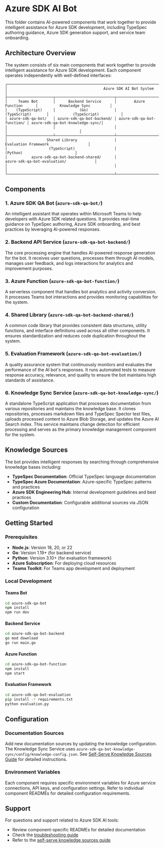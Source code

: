 # Azure SDK AI Bot

This folder contains AI-powered components that work together to provide intelligent assistance for Azure SDK development, including TypeSpec authoring guidance, Azure SDK generation support, and service team onboarding.

## Architecture Overview

The system consists of six main components that work together to provide intelligent assistance for Azure SDK development. Each component operates independently with well-defined interfaces:

```text
┌────────────────────────────────────────────────────────────────────────────────────────────────────────────────┐
│                                            Azure SDK AI Bot System                                             │
├─────────────────────┬───────────────────────────┬────────────────────────────┬─────────────────────────────────┤
│     Teams Bot       │      Backend Service      │        Azure Function      │          Knowledge Sync         │
│    (TypeScript)     │           (Go)            │         (TypeScript)       │           (TypeScript)          │
│ azure-sdk-qa-bot/   │ azure-sdk-qa-bot-backend/ │ azure-sdk-qa-bot-function/ │ azure-sdk-qa-bot-knowledge-sync/│
│                     │                           │                            │                                 │
├─────────────────────┴───────────────────────────┴────────────────────────────┴─────────────────────────────────┤
│                  Shared Library                 │                        Evaluation Framework                  │
│                   (TypeScript)                  │                              (Python)                        │
│           azure-sdk-qa-bot-backend-shared/      │                     azure-sdk-qa-bot-evaluation/             │
│                                                 │                                                              │
└─────────────────────────────────────────────────┴──────────────────────────────────────────────────────────────┘
```

## Components

### 1. Azure SDK QA Bot (`azure-sdk-qa-bot/`)

An intelligent assistant that operates within Microsoft Teams to help developers with Azure SDK related questions. It provides real-time guidance on TypeSpec authoring, Azure SDK onboarding, and best practices by leveraging AI-powered responses.

### 2. Backend API Service (`azure-sdk-qa-bot-backend/`)

The core processing engine that handles AI-powered response generation for the bot. It receives user questions, processes them through AI models, manages user feedback, and logs interactions for analytics and improvement purposes.

### 3. Azure Function (`azure-sdk-qa-bot-function/`)

A serverless component that handles bot analytics and activity conversion. It processes Teams bot interactions and provides monitoring capabilities for the system.

### 4. Shared Library (`azure-sdk-qa-bot-backend-shared/`)

A common code library that provides consistent data structures, utility functions, and interface definitions used across all other components. It ensures standardization and reduces code duplication throughout the system.

### 5. Evaluation Framework (`azure-sdk-qa-bot-evaluation/`)

A quality assurance system that continuously monitors and evaluates the performance of the AI bot's responses. It runs automated tests to measure response accuracy, relevance, and quality to ensure the bot maintains high standards of assistance.

### 6. Knowledge Sync Service (`azure-sdk-qa-bot-knowledge-sync/`)

A standalone TypeScript application that processes documentation from various repositories and maintains the knowledge base. It clones repositories, processes markdown files and TypeSpec Spector test files, uploads processed content to Azure Blob Storage, and updates the Azure AI Search index. This service maintains change detection for efficient processing and serves as the primary knowledge management component for the system.

## Knowledge Sources

The bot provides intelligent responses by searching through comprehensive knowledge bases including:

- **TypeSpec Documentation**: Official TypeSpec language documentation
- **TypeSpec Azure Documentation**: Azure-specific TypeSpec patterns and practices
- **Azure SDK Engineering Hub**: Internal development guidelines and best practices
- **Custom Documentation**: Configurable additional sources via JSON configuration

## Getting Started

### Prerequisites

- **Node.js**: Version 18, 20, or 22
- **Go**: Version 1.19+ (for backend service)
- **Python**: Version 3.10+ (for evaluation framework)
- **Azure Subscription**: For deploying cloud resources
- **Teams Toolkit**: For Teams app development and deployment

### Local Development

#### Teams Bot

```bash
cd azure-sdk-qa-bot
npm install
npm run dev
```

#### Backend Service

```bash
cd azure-sdk-qa-bot-backend
go mod download
go run main.go
```

#### Azure Function

```bash
cd azure-sdk-qa-bot-function
npm install
npm start
```

#### Evaluation Framework

```bash
cd azure-sdk-qa-bot-evaluation
pip install -r requirements.txt
python evaluation.py
```

## Configuration

### Documentation Sources

Add new documentation sources by updating the knowledge configuration. The Knowledge Sync Service uses `azure-sdk-qa-bot-knowledge-sync/config/knowledge-config.json`. See [Self-Serve Knowledge Sources Guide](docs/SELF_SERVE_ADD_KNOWLEDGE_SOURCES.md) for detailed instructions.

### Environment Variables

Each component requires specific environment variables for Azure service connections, API keys, and configuration settings. Refer to individual component READMEs for detailed configuration requirements.

## Support

For questions and support related to Azure SDK AI tools:

- Review component-specific READMEs for detailed documentation
- Check the [troubleshooting guide](azure-sdk-qa-bot-backend/TROUBLE_SHOOTING.md)
- Refer to the [self-serve knowledge sources guide](docs/SELF_SERVE_ADD_KNOWLEDGE_SOURCES.md)
